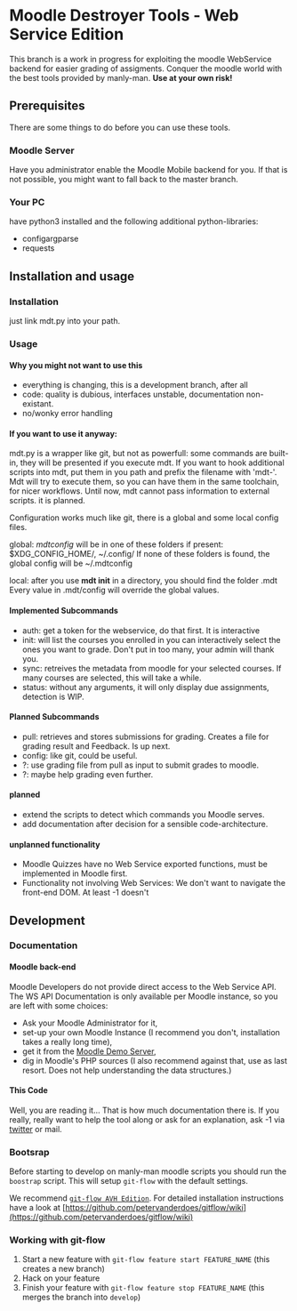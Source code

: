 # Moodle Destroyer Tools - Web Service Edition

This branch is a work in progress for exploiting the moodle WebService backend for easier grading of assigments.
Conquer the moodle world with the best tools provided by manly-man.
**Use at your own risk!**

## Prerequisites

There are some things to do before you can use these tools.

### Moodle Server

Have you administrator enable the Moodle Mobile backend for you.
If that is not possible, you might want to fall back to the master branch.

### Your PC

have python3 installed and the following additional python-libraries: 
* configargparse
* requests

## Installation and usage

### Installation

just link mdt.py into your path.

### Usage

#### Why you might not want to use this

* everything is changing, this is a development branch, after all
* code: quality is dubious, interfaces unstable, documentation non-existant.
* no/wonky error handling

#### If you want to use it anyway:

mdt.py is a wrapper like git, but not as powerfull:
 some commands are built-in, they will be presented if you execute mdt.
 If you want to hook additional scripts into mdt, put them in you path and prefix the filename with 'mdt-'.
 Mdt will try to execute them, so you can have them in the same toolchain, for nicer workflows.
 Until now, mdt cannot pass information to external scripts. it is planned.
 
Configuration works much like git, there is a global and some local config files.

global: *mdtconfig* will be in one of these folders if present: $XDG_CONFIG_HOME/, ~/.config/
If none of these folders is found, the global config will be ~/.mdtconfig

local: after you use **mdt init** in a directory, you should find the folder .mdt
Every value in .mdt/config will override the global values.


#### Implemented Subcommands

* auth: get a token for the webservice, do that first. It is interactive
* init: will list the courses you enrolled in you can interactively select the ones you want to grade.  Don't put in too many, your admin will thank you.
* sync: retreives the metadata from moodle for your selected courses. If many courses are selected, this will take a while.
* status: without any arguments, it will only display due assignments, detection is WIP.

#### Planned Subcommands

* pull: retrieves and stores submissions for grading. Creates a file for grading result and Feedback. Is up next.
* config: like git, could be useful.
* ?: use grading file from pull as input to submit grades to moodle.
* ?: maybe help grading even further.

#### planned

* extend the scripts to detect which commands you Moodle serves.
* add documentation after decision for a sensible code-architecture.

#### unplanned functionality

* Moodle Quizzes have no Web Service exported functions, must be implemented in Moodle first.
* Functionality not involving Web Services: We don't want to navigate the front-end DOM. At least -1 doesn't

## Development

### Documentation

#### Moodle back-end

Moodle Developers do not provide direct access to the Web Service API.
The WS API Documentation is only available per Moodle instance, so you are left with some choices:

* Ask your Moodle Administrator for it,
* set-up your own Moodle Instance (I recommend you don't, installation takes a really long time),
* get it from the [Moodle Demo Server](https://moodle.org/demo/),
* dig in Moodle's PHP sources (I also recommend against that, use as last resort. Does not help understanding the data structures.)

#### This Code

Well, you are reading it… That is how much documentation there is.
If you really, really want to help the tool along or ask for an explanation, ask -1 via [twitter](https://twitter.com/einsweniger/) or mail.

### Bootsrap

Before starting to develop on manly-man moodle scripts you should run the `boostrap` script.
This will setup `git-flow` with the default settings.

We recommend [`git-flow AVH Edition`](https://github.com/petervanderdoes/gitflow/).
For detailed installation instructions have a look at [https://github.com/petervanderdoes/gitflow/wiki](https://github.com/petervanderdoes/gitflow/wiki)

### Working with git-flow

1. Start a new feature with `git-flow feature start FEATURE_NAME` (this creates a new branch)
2. Hack on your feature
3. Finish your feature with `git-flow feature stop FEATURE_NAME` (this merges the branch into `develop`)


